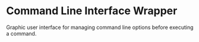 Command Line Interface Wrapper
===========

Graphic user interface for managing command line options before executing a command.
